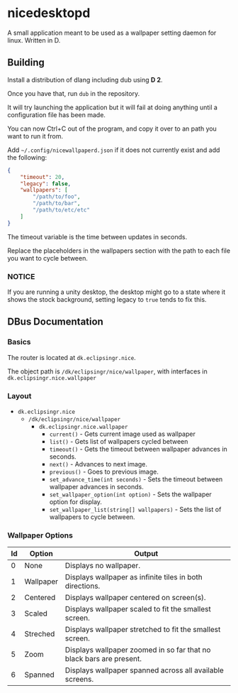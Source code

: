 # nicedesktopd
A small application meant to be used as a wallpaper setting daemon for linux. Written in D.

## Building
Install a distribution of dlang including dub using **D 2**.

Once you have that, run `dub` in the repository.

It will try launching the application but it will fail at doing anything until a configuration file has been made.

You can now Ctrl+C out of the program, and copy it over to an path you want to run it from.

Add `~/.config/nicewallpaperd.json` if it does not currently exist and add the following:

```json
{
	"timeout": 20,
	"legacy": false,
	"wallpapers": [
		"/path/to/foo",
		"/path/to/bar",
		"/path/to/etc/etc"
	]
}
```

The timeout variable is the time between updates in seconds.

Replace the placeholders in the wallpapers section with the path to each file you want to cycle between.

### NOTICE
If you are running a unity desktop, the desktop might go to a state where it shows the stock background, setting legacy to `true` tends to fix this.

## DBus Documentation

### Basics
The router is located at `dk.eclipsingr.nice`.

The object path is `/dk/eclipsingr/nice/wallpaper`, with interfaces in `dk.eclipsingr.nice.wallpaper`

### Layout
* `dk.eclipsingr.nice`
    * `/dk/eclipsingr/nice/wallpaper`
        * `dk.eclipsingr.nice.wallpaper`
            * `current()` - Gets current image used as wallpaper
            * `list()` - Gets list of wallpapers cycled between
            * `timeout()` - Gets the timeout between wallpaper advances in seconds.
            * `next()` - Advances to next image.
            * `previous()` - Goes to previous image.
            * `set_advance_time(int seconds)` - Sets the timeout between wallpaper advances in seconds.
            * `set_wallpaper_option(int option)` - Sets the wallpaper option for display.
            * `set_wallpaper_list(string[] wallpapers)` - Sets the list of wallpapers to cycle between.
### Wallpaper Options
| Id | Option     | Output |
| -- | ---------- | ------ |
| 0  | None       | Displays no wallpaper. |
| 1  | Wallpaper  | Displays wallpaper as infinite tiles in both directions. |
| 2  | Centered   | Displays wallpaper centered on screen(s). |
| 3  | Scaled     | Displays wallpaper scaled to fit the smallest screen. |
| 4  | Streched   | Displays wallpaper stretched to fit the smallest screen. |
| 5  | Zoom       | Displays wallpaper zoomed in so far that no black bars are present. |
| 6  | Spanned    | Displays wallpaper spanned across all available screens. |
